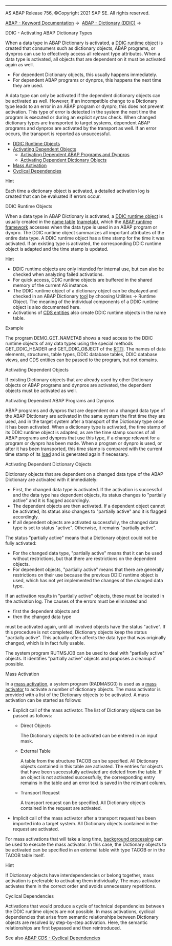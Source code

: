   

* * *

AS ABAP Release 756, ©Copyright 2021 SAP SE. All rights reserved.

[ABAP - Keyword Documentation](https://help.sap.com/doc/abapdocu_756_index_htm/7.56/en-US/abenabap.htm) →  [ABAP - Dictionary (DDIC)](https://help.sap.com/doc/abapdocu_756_index_htm/7.56/en-US/abenabap_dictionary.htm) → 

DDIC - Activating ABAP Dictionary Types

When a data type in ABAP Dictionary is activated, a [DDIC runtime object](https://help.sap.com/doc/abapdocu_756_index_htm/7.56/en-US/abenddic_runtime_object_glosry.htm "Glossary Entry") is created that consumers such as dictionary objects, ABAP programs, or dynpros can use to effectively access all relevant type attributes. When a data type is activated, all objects that are dependent on it must be activated again as well.

-   For dependent Dictionary objects, this usually happens immediately.
-   For dependent ABAP programs or dynpros, this happens the next time they are used.

A data type can only be activated if the dependent dictionary objects can be activated as well. However, if an incompatible change to a Dictionary type leads to an error in an ABAP program or dynpro, this does not prevent activation. This type of error is detected in the system the next time the program is executed or during an explicit syntax check. When changed dictionary types are transported to target systems, dependent ABAP programs and dynpros are activated by the transport as well. If an error occurs, the transport is reported as unsuccessful.

-   [DDIC Runtime Objects](#@@ITOC@@ABENDDIC_ACTIVATION_1)
-   [Activating Dependent Objects](#@@ITOC@@ABENDDIC_ACTIVATION_2)
    -   [Activating Dependent ABAP Programs and Dynpros](#@@ITOC@@ABENDDIC_ACTIVATION_3)
    -   [Activating Dependent Dictionary Objects](#@@ITOC@@ABENDDIC_ACTIVATION_4)
-   [Mass Activation](#@@ITOC@@ABENDDIC_ACTIVATION_5)
-   [Cyclical Dependencies](#@@ITOC@@ABENDDIC_ACTIVATION_6)

Hint

Each time a dictionary object is activated, a detailed activation log is created that can be evaluated if errors occur.

DDIC Runtime Objects

When a data type in ABAP Dictionary is activated, a [DDIC runtime object](https://help.sap.com/doc/abapdocu_756_index_htm/7.56/en-US/abenddic_runtime_object_glosry.htm "Glossary Entry") is usually created in the [name table](https://help.sap.com/doc/abapdocu_756_index_htm/7.56/en-US/abenname_table_glosry.htm "Glossary Entry") ([nametab](https://help.sap.com/doc/abapdocu_756_index_htm/7.56/en-US/abenname_tab_glosry.htm "Glossary Entry")), which the [ABAP runtime framework](https://help.sap.com/doc/abapdocu_756_index_htm/7.56/en-US/abenabap_runtime_frmwk_glosry.htm "Glossary Entry") accesses when the data type is used in an ABAP program or dynpro. The DDIC runtime object summarizes all important attributes of the entire data type. A DDIC runtime object has a time stamp for the time it was activated. If an existing type is activated, the corresponding DDIC runtime object is adapted and the time stamp is updated.

Hint

-   DDIC runtime objects are only intended for internal use, but can also be checked when analyzing failed activations.
-   For quick access, DDIC runtime objects are buffered in the shared memory of the current AS instance.
-   The DDIC runtime object of a dictionary object can be displayed and checked in an ABAP Dictionary [tool](https://help.sap.com/doc/abapdocu_756_index_htm/7.56/en-US/abenddic_tools.htm) by choosing Utilities → Runtime Object. The meaning of the individual components of a DDIC runtime object is also documented here.
-   Activations of [CDS entities](https://help.sap.com/doc/abapdocu_756_index_htm/7.56/en-US/abencds_entity_glosry.htm "Glossary Entry") also create DDIC runtime objects in the name table.

Example

The program DEMO\_GET\_NAMETAB shows a read access to the DDIC runtime objects of any data types using the special methods GET\_DDIC\_HEADER and GET\_DDIC\_OBJECT of the [RTTI](https://help.sap.com/doc/abapdocu_756_index_htm/7.56/en-US/abenrun_time_type_identific_glosry.htm "Glossary Entry"). The names of data elements, structures, table types, DDIC database tables, DDIC database views, and CDS entities can be passed to the program, but not domains.

Activating Dependent Objects

If existing Dictionary objects that are already used by other Dictionary objects or ABAP programs and dynpros are activated, the dependent objects must be activated as well.

Activating Dependent ABAP Programs and Dynpros

ABAP programs and dynpros that are dependent on a changed data type of the ABAP Dictionary are activated in the same system the first time they are used, and in the target system after a transport of the Dictionary type once it has been activated. When a dictionary type is activated, the time stamp of its DDIC runtime object is adapted, as are the time stamp sources of all ABAP programs and dynpros that use this type, if a change relevant for a program or dynpro has been made. When a program or dynpro is used, or after it has been transported, this time stamp is compared with the current time stamp of its [load](https://help.sap.com/doc/abapdocu_756_index_htm/7.56/en-US/abenload_glosry.htm "Glossary Entry") and is generated again if necessary.

Activating Dependent Dictionary Objects

Dictionary objects that are dependent on a changed data type of the ABAP Dictionary are activated with it immediately:

-   First, the changed data type is activated. If the activation is successful and the data type has dependent objects, its status changes to "partially active" and it is flagged accordingly.
-   The dependent objects are then activated. If a dependent object cannot be activated, its status also changes to "partially active" and it is flagged accordingly.
-   If all dependent objects are activated successfully, the changed data type is set to status "active". Otherwise, it remains "partially active".

The status "partially active" means that a Dictionary object could not be fully activated:

-   For the changed data type, "partially active" means that it can be used without restrictions, but that there are restrictions on the dependent objects.
-   For dependent objects, "partially active" means that there are generally restrictions on their use because the previous DDIC runtime object is used, which has not yet implemented the changes of the changed data type.

If an activation results in "partially active" objects, these must be located in the activation log. The causes of the errors must be eliminated and

-   first the dependent objects and
-   then the changed data type

must be activated again, until all involved objects have the status "active". If this procedure is not completed, Dictionary objects keep the status "partially active". This actually often affects the data type that was originally changed, which is in fact fully usable.

The system program RUTMSJOB can be used to deal with "partially active" objects. It identifies "partially active" objects and proposes a cleanup if possible.

Mass Activation

In a [mass activation](https://help.sap.com/doc/abapdocu_756_index_htm/7.56/en-US/abenmass_activation_glosry.htm "Glossary Entry"), a system program (RADMASG0) is used as a [mass activator](https://help.sap.com/doc/abapdocu_756_index_htm/7.56/en-US/abenmass_activator_glosry.htm "Glossary Entry") to activate a number of dictionary objects. The mass activator is provided with a list of the Dictionary objects to be activated. A mass activation can be started as follows:

-   Explicit call of the mass activator. The list of Dictionary objects can be passed as follows:
    -   Direct Objects
        
        The Dictionary objects to be activated can be entered in an input mask.
        
    -   External Table
        
        A table from the structure TACOB can be specified. All Dictionary objects contained in this table are activated. The entries for objects that have been successfully activated are deleted from the table. If an object is not activated successfully, the corresponding entry remains in the table and an error text is saved in the relevant column.
        
    -   Transport Request
        
        A transport request can be specified. All Dictionary objects contained in the request are activated.
        
-   Implicit call of the mass activator after a transport request has been imported into a target system. All Dictionary objects contained in the request are activated.

For mass activations that will take a long time, [background processing](https://help.sap.com/doc/abapdocu_756_index_htm/7.56/en-US/abenbackround_processing_glosry.htm "Glossary Entry") can be used to execute the mass activator. In this case, the Dictionary objects to be activated can be specified in an external table with type TACOB or in the TACOB table itself.

Hint

If Dictionary objects have interdependencies or belong together, mass activation is preferable to activating them individually. The mass activator activates them in the correct order and avoids unnecessary repetitions.

Cyclical Dependencies

Activations that would produce a cycle of technical dependencies between the DDIC runtime objects are not possible. In mass activations, cyclical dependencies that arise from semantic relationships between Dictionary objects are resolved by step-by-step activation. Here, the semantic relationships are first bypassed and then reintroduced.

See also [ABAP CDS - Cyclical Dependencies](https://help.sap.com/doc/abapdocu_756_index_htm/7.56/en-US/abencds_cycle_problems.htm)
